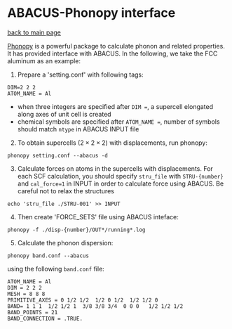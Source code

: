# ABACUS-Phonopy interface

[back to main page](../../README.md)


[Phonopy](https://github.com/phonopy/phonopy) is a powerful package to calculate phonon and related properties. It has provided interface with ABACUS. In the following, we take the FCC aluminum as an example:


1. Prepare a 'setting.conf' with following tags:
```
DIM=2 2 2
ATOM_NAME = Al    
```
- when three integers are specified after `DIM =`, a supercell elongated along axes of unit cell is created
- chemical symbols are specified after `ATOM_NAME =`, number of symbols should match `ntype` in ABACUS INPUT file

2. To obtain supercells ($2\times 2\times 2$) with displacements, run phonopy:
```
phonopy setting.conf --abacus -d
```
3. Calculate forces on atoms in the supercells with displacements. For each SCF calculation, you should specify `stru_file` with `STRU-{number}` and `cal_force=1` in INPUT in order to calculate force using ABACUS. Be careful not to relax the structures
```
echo 'stru_file ./STRU-001' >> INPUT
```
4. Then create 'FORCE_SETS' file using ABACUS inteface:
```
phonopy -f ./disp-{number}/OUT*/running*.log
```
5. Calculate the phonon dispersion:
```
phonopy band.conf --abacus
```
using the following `band.conf` file:
```
ATOM_NAME = Al
DIM = 2 2 2
MESH = 8 8 8
PRIMITIVE_AXES = 0 1/2 1/2  1/2 0 1/2  1/2 1/2 0
BAND= 1 1 1  1/2 1/2 1  3/8 3/8 3/4  0 0 0   1/2 1/2 1/2
BAND_POINTS = 21
BAND_CONNECTION = .TRUE.
```